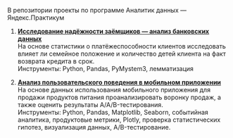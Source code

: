 В репозитории проекты по программе Аналитик данных — Яндекс.Практикум

1. [**Исследование надёжности заёмщиков — анализ банковских данных**](#project1)       
На основе статистики о платёжеспособности клиентов исследовать влияет ли семейное положение и количество детей клиента на факт возврата кредита в срок.  
Инструменты: Python, Pandas, PyMystem3, лемматизация

2. [**Анализ пользовательского поведения в мобильном приложении**](#project2)      
На основе данных использования мобильного приложения для продажи продуктов питания проанализировать воронку продаж, а также оценить результаты A/A/B-тестирования.  
Инструменты: Python, Pandas, Matplotlib, Seaborn, событийная аналитика, продуктовые метрики, Plotly, проверка статистических гипотез, визуализация данных, A/B-тестирование.